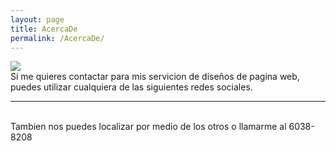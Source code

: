 ```yaml
---
layout: page
title: AcercaDe
permalink: /AcercaDe/
---
```


<img class="col one right" src="/-folio/img/AboutPic.jpg">

<br/>
Si me quieres contactar para mis servicion de diseños de pagina web, puedes utilizar cualquiera de las siguientes redes sociales.
<br/>
<hr/>
<br/>
<span class="contacticon center">
	<a href="mailto:kennetps@gmail.com"><i class="fa fa-envelope-square"></i></a>
	<a href="https://github.com/kennetps/" target="_blank"><i class="fa fa-github-square"></i></a>
	<a href="https://www.linkedin.com/in/kenneth-perez-salazar-60059240" target="_blank"><i class="fa fa-linkedin-square"></i></a>
	<a href="https://twitter.com/kennetps" target="_blank"><i class="fa fa-twitter-square"></i></a>
</span>

<div class="col three caption">
	Tambien nos puedes localizar por medio de los otros o llamarme al 6038-8208
</div>

